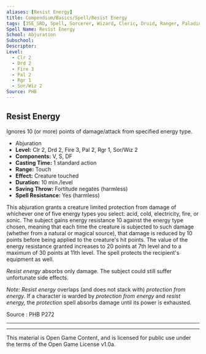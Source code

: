 ```yaml
---
aliases: [Resist Energy]
title: Compendium/Basics/Spell/Resist Energy
tags: [35E_SRD, Spell, Sorcerer, Wizard, Cleric, Druid, Ranger, Paladin]
Spell Name: Resist Energy
School: Abjuration
Subschool: 
Descriptor: 
Level:
  - Clr 2
  - Drd 2
  - Fire 3
  - Pal 2
  - Rgr 1
  - Sor/Wiz 2
Source: PHB
---
```



## Resist Energy

Ignores 10 (or more) points of damage/attack from specified energy type.

*   Abjuration
*   **Level:** Clr 2, Drd 2, Fire 3, Pal 2, Rgr 1, Sor/Wiz 2
*   **Components:** V, S, DF
*   **Casting Time:** 1 standard action
*   **Range:** Touch
*   **Effect:** Creature touched
*   **Duration:** 10 min./level
*   **Saving Throw:** Fortitude negates (harmless)
*   **Spell Resistance:** Yes (harmless)

<p>This abjuration grants a creature limited protection from damage of whichever one of five energy types you select: acid, cold, electricity, fire, or sonic. The subject gains energy resistance 10 against the energy type chosen, meaning that each time the creature is subjected to such damage (whether from a natural or magical source), that damage is reduced by 10 points before being applied to the creature's hit points. The value of the energy resistance granted increases to 20 points at 7th level and to a maximum of 30 points at 11th level. The spell protects the recipient's equipment as well.</p><p><i>Resist energy</i> absorbs only damage. The subject could still suffer unfortunate side effects.</p><p><i>Note: Resist energy</i> overlaps (and does not stack with) <i>protection from energy.</i> If a character is warded by <i>protection from energy</i> and <i>resist energy,</i> the <i>protection</i> spell absorbs damage until its power is exhausted.</p>

Source : PHB P272

---

---

This material is Open Game Content, and is licensed for public use under
the terms of the Open Game License v1.0a.
